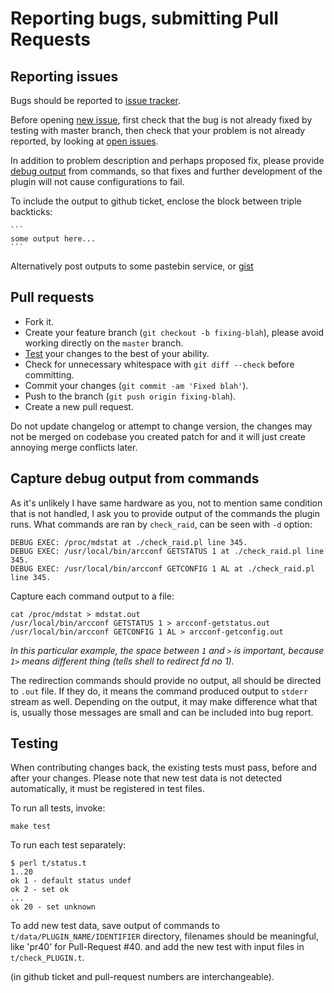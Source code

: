 # Reporting bugs, submitting Pull Requests

## Reporting issues

Bugs should be reported to [issue tracker](https://github.com/glensc/nagios-plugin-check_raid/issues).

Before opening [new issue](https://github.com/glensc/nagios-plugin-check_raid/issues/new), first check that the bug is not already fixed by testing with master branch, then check that your problem is not already reported, by looking at [open issues](https://github.com/glensc/nagios-plugin-check_raid/issues?state=open).

In addition to problem description and perhaps proposed fix, please provide [debug output](#capture-debug-output-from-commands) from commands, so that fixes and further development of the plugin will not cause configurations to fail.

To include the output to github ticket, enclose the block between triple backticks:

    ```
    some output here...
    ```

Alternatively post outputs to some pastebin service, or [gist](https://gists.github.com)

## Pull requests

- Fork it.
- Create your feature branch (`git checkout -b fixing-blah`), please avoid working directly on the `master` branch.
- [Test](#testing) your changes to the best of your ability.
- Check for unnecessary whitespace with `git diff --check` before committing.
- Commit your changes (`git commit -am 'Fixed blah'`).
- Push to the branch (`git push origin fixing-blah`).
- Create a new pull request.

Do not update changelog or attempt to change version, the changes may not be merged on codebase you created patch for and it will just create annoying merge conflicts later.

## Capture debug output from commands

As it's unlikely I have same hardware as you, not to mention same condition that is not handled, I ask you to provide output of the commands the plugin runs.
What commands are ran by `check_raid`, can be seen with `-d` option:

    DEBUG EXEC: /proc/mdstat at ./check_raid.pl line 345.
    DEBUG EXEC: /usr/local/bin/arcconf GETSTATUS 1 at ./check_raid.pl line 345.
    DEBUG EXEC: /usr/local/bin/arcconf GETCONFIG 1 AL at ./check_raid.pl line 345.

Capture each command output to a file:

    cat /proc/mdstat > mdstat.out
    /usr/local/bin/arcconf GETSTATUS 1 > arcconf-getstatus.out
    /usr/local/bin/arcconf GETCONFIG 1 AL > arcconf-getconfig.out

*In this particular example, the space between `1` and `>` is important, because `1>` means different thing (tells shell to redirect fd no 1).*

The redirection commands should provide no output, all should be directed to `.out` file.
If they do, it means the command produced output to `stderr` stream as well.
Depending on the output, it may make difference what that is,
usually those messages are small and can be included into bug report.

## Testing ##

When contributing changes back, the existing tests must pass, before and after your changes. Please note that new test data is not detected automatically, it must be registered in test files.

To run all tests, invoke:

    make test

To run each test separately:

```
$ perl t/status.t
1..20
ok 1 - default status undef
ok 2 - set ok
...
ok 20 - set unknown
```

To add new test data, save output of commands to `t/data/PLUGIN_NAME/IDENTIFIER` directory, filenames should be meaningful, like 'pr40' for Pull-Request #40. and add the new test with input files in `t/check_PLUGIN.t`.

(in github ticket and pull-request numbers are interchangeable).
